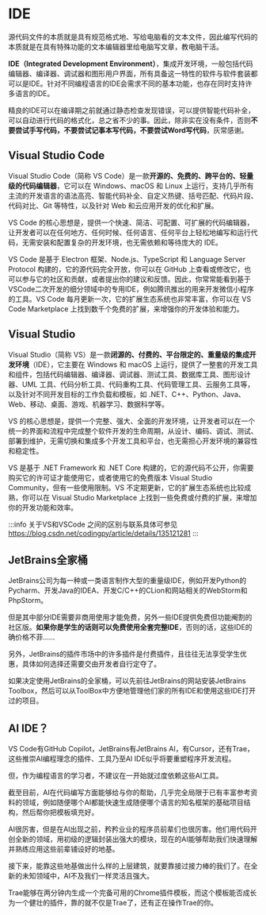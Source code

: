 # IDE

源代码文件的本质就是具有规范格式地、写给电脑看的文本文件，因此编写代码的本质就是在具有特殊功能的文本编辑器里给电脑写文章，教电脑干活。

**IDE（Integrated Development Environment）**，集成开发环境，一般包括代码编辑器、编译器、调试器和图形用户界面，所有具备这一特性的软件与软件套装都可以是IDE。针对不同编程语言的IDE会需求不同的基本功能，也存在同时支持许多语言的IDE。

精良的IDE可以在编译期之前就通过静态检查发现错误，可以提供智能代码补全，可以自动进行代码的格式化，总之省不少的事。因此，除非实在没有条件，否则**不要尝试手写代码，不要尝试记事本写代码，不要尝试Word写代码**，灰常感谢。

## Visual Studio Code

Visual Studio Code（简称 VS Code）是一款**开源的、免费的、跨平台的、轻量级的代码编辑器**，它可以在 Windows、macOS 和 Linux 上运行，支持几乎所有主流的开发语言的语法高亮、智能代码补全、自定义热键、括号匹配、代码片段、代码对比、Git 等特性，以及针对 Web 和云应用开发的优化和扩展。

VS Code 的核心思想是，提供一个快速、简洁、可配置、可扩展的代码编辑器，让开发者可以在任何地方、任何时候、任何语言、任何平台上轻松地编写和运行代码，无需安装和配置复杂的开发环境，也无需依赖和等待庞大的 IDE。

VS Code 是基于 Electron 框架、Node.js、TypeScript 和 Language Server Protocol 构建的，它的源代码完全开放，你可以在 GitHub 上查看或修改它，也可以参与它的社区和贡献，或者提出你的建议和反馈。因此，你常常能看到基于VSCode二次开发的细分领域中的专用IDE，例如腾讯推出的用来开发微信小程序的工具。VS Code 每月更新一次，它的扩展生态系统也非常丰富，你可以在 VS Code Marketplace 上找到数千个免费的扩展，来增强你的开发体验和能力。

## Visual Studio

Visual Studio（简称 VS）是一款**闭源的、付费的、平台限定的、重量级的集成开发环境**（IDE），它主要在 Windows 和 macOS 上运行，提供了一整套的开发工具和组件，包括代码编辑器、编译器、调试器、测试工具、数据库工具、图形设计器、UML 工具、代码分析工具、代码重构工具、代码管理工具、云服务工具等，以及针对不同开发目标的工作负载和模板，如 .NET、C++、Python、Java、Web、移动、桌面、游戏、机器学习、数据科学等。

VS 的核心思想是，提供一个完整、强大、全面的开发环境，让开发者可以在一个统一的界面和流程中完成整个软件开发的生命周期，从设计、编码、调试、测试、部署到维护，无需切换和集成多个开发工具和平台，也无需担心开发环境的兼容性和稳定性。

VS 是基于 .NET Framework 和 .NET Core 构建的，它的源代码不公开，你需要购买它的许可证才能使用它，或者使用它的免费版本 Visual Studio Community，但有一些使用限制。VS 不定期更新，它的扩展生态系统也比较成熟，你可以在 Visual Studio Marketplace 上找到一些免费或付费的扩展，来增加你的开发功能和效率。

:::info 关于VS和VSCode
之间的区别与联系具体可参见<https://blog.csdn.net/codingpy/article/details/135121281>
:::

## JetBrains全家桶

JetBrains公司为每一种或一类语言制作大型的重量级IDE，例如开发Python的Pycharm、开发Java的IDEA、开发C/C++的CLion和网站相关的WebStorm和PhpStorm。

但是其中部分IDE需要非商用使用才能免费，另外一些IDE提供免费但功能阉割的社区版。**如果你是学生的话则可以免费使用全套完整IDE**，否则的话，这些IDE的确价格不菲……

另外，JetBrains的插件市场中的许多插件是付费插件，且往往无法享受学生优惠，具体如何选择还需要交由开发者自行定夺了。

如果决定使用JetBrains的全家桶，可以先前往JetBrains的网站安装JetBrains Toolbox，然后可以从ToolBox中方便地管理他们家的所有IDE和使用这些IDE打开过的项目。

## AI IDE？

VS Code有GitHub Copilot，JetBrains有JetBrains AI，有Cursor，还有Trae，这些推崇AI编程理念的插件、工具乃至AI IDE似乎将要重塑程序开发流程。

但，作为编程语言的学习者，不建议在一开始就过度依赖这些AI工具。

截至目前，AI在代码编写方面能够给与你的帮助，几乎完全局限于已有丰富参考资料的领域，例如随便哪个AI都能快速生成随便哪个语言的知名框架的基础项目结构，然后帮你把模板填充好。

AI很厉害，但是在AI出现之前，矜矜业业的程序员前辈们也很厉害。他们用代码开创全新的领域，用初级的逻辑封装出强大的模块，现在的AI能够帮助我们快速理解并熟练应用这些前辈铺设好的地基。

接下来，能靠这些地基做出什么样的上层建筑，就要靠接过接力棒的我们了。在全新的未知领域中，AI不及我们一样灵活且强大。

Trae能够在两分钟内生成一个完备可用的Chrome插件模板，而这个模板能否成长为一个健壮的插件，靠的就不仅是Trae了，还有正在操作Trae的你。
